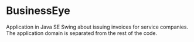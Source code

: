 # BusinessEye
Application in Java SE Swing  about issuing invoices for service companies.
The application domain is separated from the rest of the code.
